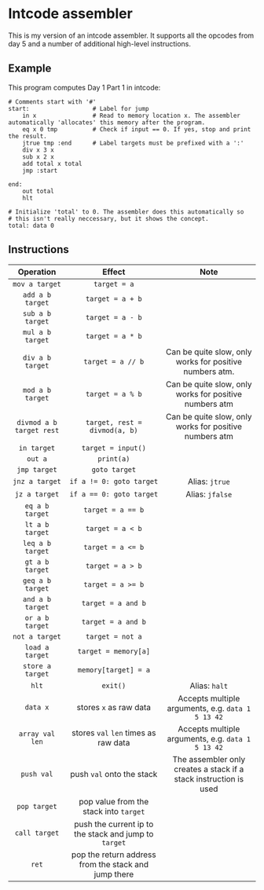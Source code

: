 # Intcode assembler

This is my version of an intcode assembler. It supports all the opcodes from day 5
and a number of additional high-level instructions.

## Example

This program computes Day 1 Part 1 in intcode:

```
# Comments start with '#'
start:                  # Label for jump
    in x                # Read to memory location x. The assembler automatically 'allocates' this memory after the program.
    eq x 0 tmp          # Check if input == 0. If yes, stop and print the result.
    jtrue tmp :end      # Label targets must be prefixed with a ':'
    div x 3 x
    sub x 2 x
    add total x total
    jmp :start

end:
    out total
    hlt

# Initialize 'total' to 0. The assembler does this automatically so
# this isn't really neccessary, but it shows the concept.
total: data 0
```

## Instructions

|        Operation         |                        Effect                         |                               Note                                |
| :----------------------: | :---------------------------------------------------: | :---------------------------------------------------------------: |
|      `mov a target`      |                     `target = a`                      |                                                                   |
|     `add a b target`     |                   `target = a + b`                    |                                                                   |
|     `sub a b target`     |                   `target = a - b`                    |                                                                   |
|     `mul a b target`     |                   `target = a * b`                    |                                                                   |
|     `div a b target`     |                   `target = a // b`                   |      Can be quite slow, only works for positive numbers atm.      |
|     `mod a b target`     |                   `target = a % b`                    |      Can be quite slow, only works for positive numbers atm       |
| `divmod a b target rest` |             `target, rest = divmod(a, b)`             |      Can be quite slow, only works for positive numbers atm       |
|       `in target`        |                  `target = input()`                   |                                                                   |
|         `out a`          |                      `print(a)`                       |                                                                   |
|       `jmp target`       |                     `goto target`                     |                                                                   |
|      `jnz a target`      |               `if a != 0: goto target`                |                          Alias: `jtrue`                           |
|      `jz a target`       |               `if a == 0: goto target`                |                          Alias: `jfalse`                          |
|     `eq a b target`      |                   `target = a == b`                   |                                                                   |
|     `lt a b target`      |                   `target = a < b`                    |                                                                   |
|     `leq a b target`     |                   `target = a <= b`                   |                                                                   |
|     `gt a b target`      |                   `target = a > b`                    |                                                                   |
|     `geq a b target`     |                   `target = a >= b`                   |                                                                   |
|     `and a b target`     |                  `target = a and b`                   |                                                                   |
|     `or a b target`      |                  `target = a and b`                   |                                                                   |
|      `not a target`      |                   `target = not a`                    |                                                                   |
|     `load a target`      |                 `target = memory[a]`                  |                                                                   |
|     `store a target`     |                 `memory[target] = a`                  |                                                                   |
|          `hlt`           |                       `exit()`                        |                           Alias: `halt`                           |
|         `data x`         |                stores `x` as raw data                 |         Accepts multiple arguments, e.g. `data 1 5 13 42`         |
|     `array val len`      |         stores `val` `len` times as raw data          |         Accepts multiple arguments, e.g. `data 1 5 13 42`         |
|        `push val`        |               push `val` onto the stack               | The assembler only creates a stack if a stack instruction is used |
|       `pop target`       |        pop value from the stack into `target`         |                                                                   |
|      `call target`       | push the current ip to the stack and jump to `target` |                                                                   |
|          `ret`           | pop the return address from the stack and jump there  |                                                                   |
